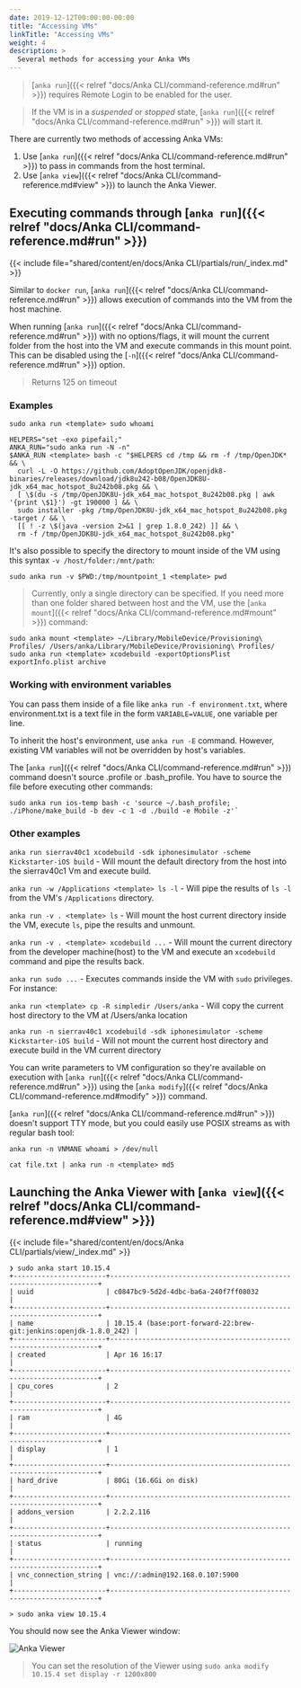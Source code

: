 ```yaml
---
date: 2019-12-12T00:00:00-00:00
title: "Accessing VMs"
linkTitle: "Accessing VMs"
weight: 4
description: >
  Several methods for accessing your Anka VMs 
---
```


> [`anka run`]({{< relref "docs/Anka CLI/command-reference.md#run" >}}) requires Remote Login to be enabled for the user.

> If the VM is in a _suspended_ or _stopped_ state, [`anka run`]({{< relref "docs/Anka CLI/command-reference.md#run" >}}) will start it.

There are currently two methods of accessing Anka VMs:

1. Use [`anka run`]({{< relref "docs/Anka CLI/command-reference.md#run" >}}) to pass in commands from the host terminal.
2. Use [`anka view`]({{< relref "docs/Anka CLI/command-reference.md#view" >}}) to launch the Anka Viewer.

## Executing commands through [`anka run`]({{< relref "docs/Anka CLI/command-reference.md#run" >}})

{{< include file="shared/content/en/docs/Anka CLI/partials/run/_index.md" >}}

Similar to `docker run`, [`anka run`]({{< relref "docs/Anka CLI/command-reference.md#run" >}}) allows execution of commands into the VM from the host machine.

When running [`anka run`]({{< relref "docs/Anka CLI/command-reference.md#run" >}}) with no options/flags, it will mount the current folder from the host into the VM and execute commands in this mount point. This can be disabled using the [`-n`]({{< relref "docs/Anka CLI/command-reference.md#run" >}}) option.

> Returns 125 on timeout

### Examples

```shell
sudo anka run <template> sudo whoami
```

```shell
HELPERS="set -exo pipefail;"
ANKA_RUN="sudo anka run -N -n"
$ANKA_RUN <template> bash -c "$HELPERS cd /tmp && rm -f /tmp/OpenJDK* && \
  curl -L -O https://github.com/AdoptOpenJDK/openjdk8-binaries/releases/download/jdk8u242-b08/OpenJDK8U-jdk_x64_mac_hotspot_8u242b08.pkg && \
  [ \$(du -s /tmp/OpenJDK8U-jdk_x64_mac_hotspot_8u242b08.pkg | awk '{print \$1}') -gt 190000 ] && \
  sudo installer -pkg /tmp/OpenJDK8U-jdk_x64_mac_hotspot_8u242b08.pkg -target / && \
  [[ ! -z \$(java -version 2>&1 | grep 1.8.0_242) ]] && \
  rm -f /tmp/OpenJDK8U-jdk_x64_mac_hotspot_8u242b08.pkg"
```

It's also possible to specify the directory to mount inside of the VM using this syntax `-v /host/folder:/mnt/path`: 

```shell
sudo anka run -v $PWD:/tmp/mountpoint_1 <template> pwd
```

> Currently, only a single directory can be specified. If you need more than one folder shared between host and the VM, use the [`anka mount`]({{< relref "docs/Anka CLI/command-reference.md#mount" >}}) command:

```shell
sudo anka mount <template> ~/Library/MobileDevice/Provisioning\ Profiles/ /Users/anka/Library/MobileDevice/Provisioning\ Profiles/
sudo anka run <template> xcodebuild -exportOptionsPlist exportInfo.plist archive
```

### Working with environment variables

You can pass them inside of a file like `anka run -f environment.txt`, where environment.txt is a text file in the form `VARIABLE=VALUE`, one variable per line.

To inherit the host's environment, use `anka run -E` command. However, existing VM variables will not be overridden by host's variables.

The [`anka run`]({{< relref "docs/Anka CLI/command-reference.md#run" >}}) command doesn't source .profile or .bash_profile. You have to source the file before executing other commands:

```shell
sudo anka run ios-temp bash -c 'source ~/.bash_profile; ./iPhone/make_build -b dev -c 1 -d ./build -e Mobile -z'`
```
### Other examples

`anka run sierrav40c1 xcodebuild -sdk iphonesimulator -scheme Kickstarter-iOS build`  - Will mount the default directory from the host into the sierrav40c1 Vm and execute build.

`anka run -w /Applications <template> ls -l`  - Will pipe the results of `ls -l` from the VM's `/Applications` directory.

`anka run -v . <template> ls`  - Will mount the host current directory inside the VM, execute `ls`, pipe the results and unmount.

`anka run -v . <template> xcodebuild ...`  - Will mount the current directory from the developer machine(host) to the VM and execute an `xcodebuild` command and pipe the results back.

`anka run sudo ...`  - Executes commands inside the VM with `sudo` privileges. For instance:

`anka run <template> cp -R simpledir /Users/anka`  - Will copy the current host directory to the VM at /Users/anka location

`anka run -n sierrav40c1 xcodebuild -sdk iphonesimulator -scheme Kickstarter-iOS build`  - Will not mount the current host directory and execute build in the VM current directory

You can write parameters to VM configuration so they're available on execution with [`anka run`]({{< relref "docs/Anka CLI/command-reference.md#run" >}}) using the [`anka modify`]({{< relref "docs/Anka CLI/command-reference.md#modify" >}}) command.

[`anka run`]({{< relref "docs/Anka CLI/command-reference.md#run" >}}) doesn't support TTY mode, but you could easily use POSIX streams as with regular bash tool:
```shell
anka run -n VNMANE whoami > /dev/null

cat file.txt | anka run -n <template> md5
```

## Launching the Anka Viewer with [`anka view`]({{< relref "docs/Anka CLI/command-reference.md#view" >}})

{{< include file="shared/content/en/docs/Anka CLI/partials/view/_index.md" >}}

```shell
❯ sudo anka start 10.15.4
+-----------------------+-------------------------------------------------------------------+
| uuid                  | c0847bc9-5d2d-4dbc-ba6a-240f7ff08032                              |
+-----------------------+-------------------------------------------------------------------+
| name                  | 10.15.4 (base:port-forward-22:brew-git:jenkins:openjdk-1.8.0_242) |
+-----------------------+-------------------------------------------------------------------+
| created               | Apr 16 16:17                                                      |
+-----------------------+-------------------------------------------------------------------+
| cpu_cores             | 2                                                                 |
+-----------------------+-------------------------------------------------------------------+
| ram                   | 4G                                                                |
+-----------------------+-------------------------------------------------------------------+
| display               | 1                                                                 |
+-----------------------+-------------------------------------------------------------------+
| hard_drive            | 80Gi (16.6Gi on disk)                                             |
+-----------------------+-------------------------------------------------------------------+
| addons_version        | 2.2.2.116                                                         |
+-----------------------+-------------------------------------------------------------------+
| status                | running                                                           |
+-----------------------+-------------------------------------------------------------------+
| vnc_connection_string | vnc://:admin@192.168.0.107:5900                                   |
+-----------------------+-------------------------------------------------------------------+

> sudo anka view 10.15.4 
```
You should now see the Anka Viewer window:

![Anka Viewer](/images/anka-view-viewer.png)

> You can set the resolution of the Viewer using `sudo anka modify 10.15.4 set display -r 1200x800`